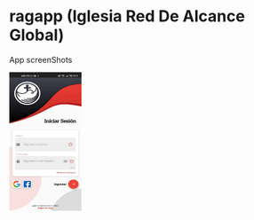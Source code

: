 # ragapp (Iglesia Red De Alcance Global)

App screenShots

<img src="https://github.com/camilo1498/flutter-Rag-App/blob/master/ragapp%20screenshots/13.jpg" width="130" height="250">
